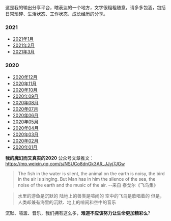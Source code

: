这是我的输出分享平台，瞎表达的一个地方，文字很粗粗随意，请多多包涵，包括日常琐碎、生活状态、工作状态、成长经历的分享。

### 2021
* [2021年1月](/2021/1月)
* [2021年2月](/2021/2月)
* [2021年3月](/2021/3月)

### 2020 
* [2020年12月](/2020/2020年12月)
* [2020年11月](/2020/2020年11月)
* [2020年10月](/2020/2020年10月)
* [2020年09月](/2020/2020年09月)
* [2020年08月](/2020/2020年08月)
* [2020年07月](/2020/2020年07月)
* [2020年06月](/2020/2020年06月)
* [2020年05月](/2020/2020年05月)
* [2020年04月](/2020/2020年04月)
* [2020年03月](/2020/2020年03月)
* [2020年02月](/2020/2020年02月) 
* [2020年01月](/2020/2020年01月) 

**我的魔幻而又真实的2020**
公众号文章推文：https://mp.weixin.qq.com/s/NSUCo8dnGk3AR_JJyj7JGw

>The fish in the water is silent,
>the animal on the earth is noisy,
>the bird in the air is singing.
>But Man has in him the silence of the sea, the noise of the earth and the music of the air.
> --来自 泰戈尔《飞鸟集》

>水里的游鱼是沉默的
>陆地上的兽类是喧闹的
>空中的飞鸟是歌唱着的
>但是，人类却兼有海里的沉默、地上的喧闹和空中的音乐

沉默、喧嚣、音乐，我们拥有这么多，**难道不应该努力让生命更加精彩么**?